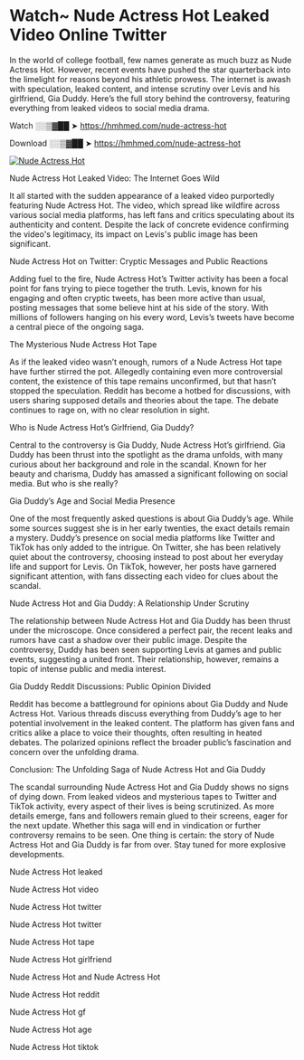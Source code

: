 # Watch~ Nude Actress Hot Leaked Video Online Twitter

In the world of college football, few names generate as much buzz as Nude Actress Hot. However, recent events have pushed the star quarterback into the limelight for reasons beyond his athletic prowess. The internet is awash with speculation, leaked content, and intense scrutiny over Levis and his girlfriend, Gia Duddy. Here’s the full story behind the controversy, featuring everything from leaked videos to social media drama.

Watch ░░▒▓██ ➤ https://hmhmed.com/nude-actress-hot

Download ░░▒▓██ ➤ https://hmhmed.com/nude-actress-hot

[![Nude Actress Hot](https://i.imgur.com/dJHk4Zq.gif)](https://hmhmed.com/nude-actress-hot)

Nude Actress Hot Leaked Video: The Internet Goes Wild

It all started with the sudden appearance of a leaked video purportedly featuring Nude Actress Hot. The video, which spread like wildfire across various social media platforms, has left fans and critics speculating about its authenticity and content. Despite the lack of concrete evidence confirming the video's legitimacy, its impact on Levis's public image has been significant.

Nude Actress Hot on Twitter: Cryptic Messages and Public Reactions

Adding fuel to the fire, Nude Actress Hot’s Twitter activity has been a focal point for fans trying to piece together the truth. Levis, known for his engaging and often cryptic tweets, has been more active than usual, posting messages that some believe hint at his side of the story. With millions of followers hanging on his every word, Levis’s tweets have become a central piece of the ongoing saga.

The Mysterious Nude Actress Hot Tape

As if the leaked video wasn’t enough, rumors of a Nude Actress Hot tape have further stirred the pot. Allegedly containing even more controversial content, the existence of this tape remains unconfirmed, but that hasn’t stopped the speculation. Reddit has become a hotbed for discussions, with users sharing supposed details and theories about the tape. The debate continues to rage on, with no clear resolution in sight.

Who is Nude Actress Hot’s Girlfriend, Gia Duddy?

Central to the controversy is Gia Duddy, Nude Actress Hot’s girlfriend. Gia Duddy has been thrust into the spotlight as the drama unfolds, with many curious about her background and role in the scandal. Known for her beauty and charisma, Duddy has amassed a significant following on social media. But who is she really?

Gia Duddy’s Age and Social Media Presence

One of the most frequently asked questions is about Gia Duddy’s age. While some sources suggest she is in her early twenties, the exact details remain a mystery. Duddy’s presence on social media platforms like Twitter and TikTok has only added to the intrigue. On Twitter, she has been relatively quiet about the controversy, choosing instead to post about her everyday life and support for Levis. On TikTok, however, her posts have garnered significant attention, with fans dissecting each video for clues about the scandal.

Nude Actress Hot and Gia Duddy: A Relationship Under Scrutiny

The relationship between Nude Actress Hot and Gia Duddy has been thrust under the microscope. Once considered a perfect pair, the recent leaks and rumors have cast a shadow over their public image. Despite the controversy, Duddy has been seen supporting Levis at games and public events, suggesting a united front. Their relationship, however, remains a topic of intense public and media interest.

Gia Duddy Reddit Discussions: Public Opinion Divided

Reddit has become a battleground for opinions about Gia Duddy and Nude Actress Hot. Various threads discuss everything from Duddy’s age to her potential involvement in the leaked content. The platform has given fans and critics alike a place to voice their thoughts, often resulting in heated debates. The polarized opinions reflect the broader public’s fascination and concern over the unfolding drama.

Conclusion: The Unfolding Saga of Nude Actress Hot and Gia Duddy

The scandal surrounding Nude Actress Hot and Gia Duddy shows no signs of dying down. From leaked videos and mysterious tapes to Twitter and TikTok activity, every aspect of their lives is being scrutinized. As more details emerge, fans and followers remain glued to their screens, eager for the next update. Whether this saga will end in vindication or further controversy remains to be seen. One thing is certain: the story of Nude Actress Hot and Gia Duddy is far from over. Stay tuned for more explosive developments.

Nude Actress Hot leaked

Nude Actress Hot video

Nude Actress Hot twitter

Nude Actress Hot twitter

Nude Actress Hot tape

Nude Actress Hot girlfriend

Nude Actress Hot and Nude Actress Hot

Nude Actress Hot reddit

Nude Actress Hot gf

Nude Actress Hot age

Nude Actress Hot tiktok